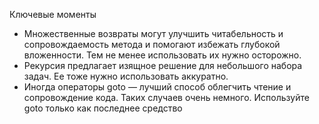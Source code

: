Ключевые моменты
* Множественные возвраты могут улучшить читабельность и сопровождаемость метода и помогают избежать глубокой вложенности. Тем не менее использовать их нужно осторожно.
* Рекурсия предлагает изящное решение для небольшого набора задач. Ее тоже нужно использовать аккуратно.
* Иногда операторы goto — лучший способ облегчить чтение и сопровождение кода. Таких случаев очень немного. Используйте goto только как последнее средство
